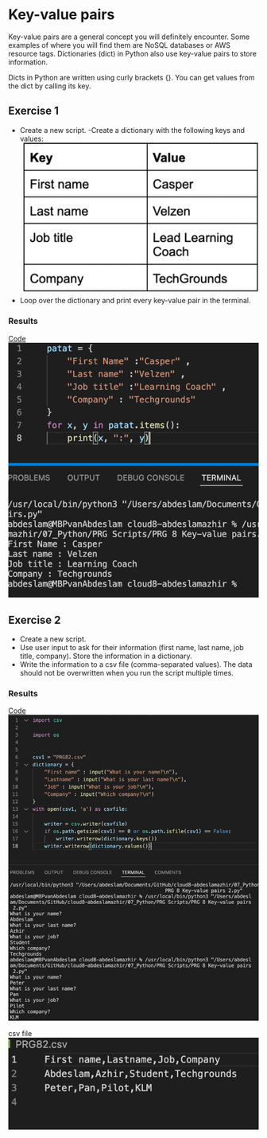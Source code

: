 # Key-value pairs

Key-value pairs are a general concept you will definitely encounter. Some examples of where you will find them are NoSQL databases or AWS resource tags. Dictionaries (dict) in Python also use key-value pairs to store information.

Dicts in Python are written using curly brackets {}. You can get values from the dict by calling its key. 

## Exercise 1


- Create a new script.
-Create a dictionary with the following keys and values:
![screenshot](../00_includes/python/8x.png)
- Loop over the dictionary and print every key-value pair in the terminal.





### Results
[Code](https://github.com/TechGrounds-Cloud8/cloud8-abdeslamazhir/blob/main/07_Python/PRG%20Scripts/PRG%208%20Key-value%20pairs%201.py)
![screenshot](../00_includes/python/81.png)



## Exercise 2


- Create a new script.
- Use user input to ask for their information (first name, last name, job title, company). Store the information in a dictionary.
- Write the information to a csv file (comma-separated values). The data should not be overwritten when you run the script multiple times.





### Results
[Code]()
![screenshot](../00_includes/python/82.png)

csv file
![screenshot](../00_includes/python/822.png)
